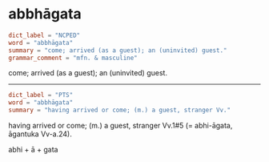 # abbhāgata

``` toml
dict_label = "NCPED"
word = "abbhāgata"
summary = "come; arrived (as a guest); an (uninvited) guest."
grammar_comment = "mfn. & masculine"
```

come; arrived (as a guest); an (uninvited) guest.

--------------------

``` toml
dict_label = "PTS"
word = "abbhāgata"
summary = "having arrived or come; (m.) a guest, stranger Vv."
```

having arrived or come; (m.) a guest, stranger Vv.1#5 (= abhi\-āgata, āgantuka Vv\-a.24).

abhi \+ ā \+ gata

